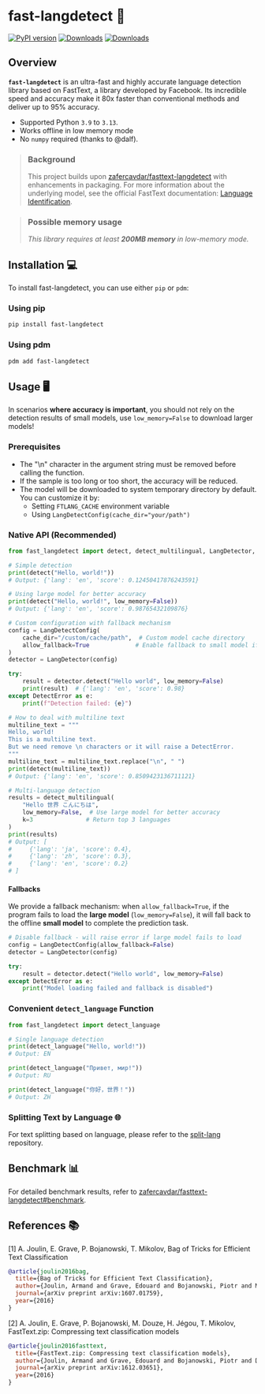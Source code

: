 # fast-langdetect 🚀

[![PyPI version](https://badge.fury.io/py/fast-langdetect.svg)](https://badge.fury.io/py/fast-langdetect)
[![Downloads](https://pepy.tech/badge/fast-langdetect)](https://pepy.tech/project/fast-langdetect)
[![Downloads](https://pepy.tech/badge/fast-langdetect/month)](https://pepy.tech/project/fast-langdetect/)

## Overview

**`fast-langdetect`** is an ultra-fast and highly accurate language detection library based on FastText, a library developed by Facebook. Its incredible speed and accuracy make it 80x faster than conventional methods and deliver up to 95% accuracy.

- Supported Python `3.9` to `3.13`.
- Works offline  in low memory mode
- No `numpy` required (thanks to @dalf).

> ### Background
> 
> This project builds upon [zafercavdar/fasttext-langdetect](https://github.com/zafercavdar/fasttext-langdetect#benchmark) with enhancements in packaging.
> For more information about the underlying model, see the official FastText documentation: [Language Identification](https://fasttext.cc/docs/en/language-identification.html).

> ### Possible memory usage
> 
> *This library requires at least **200MB memory** in low-memory mode.*

## Installation 💻

To install fast-langdetect, you can use either `pip` or `pdm`:

### Using pip

```bash
pip install fast-langdetect
```

### Using pdm

```bash
pdm add fast-langdetect
```

## Usage 🖥️

In scenarios **where accuracy is important**, you should not rely on the detection results of small models, use `low_memory=False` to download larger models!

### Prerequisites

- The "\n" character in the argument string must be removed before calling the function.
- If the sample is too long or too short, the accuracy will be reduced.
- The model will be downloaded to system temporary directory by default. You can customize it by:
  - Setting `FTLANG_CACHE` environment variable
  - Using `LangDetectConfig(cache_dir="your/path")`

### Native API (Recommended)

```python
from fast_langdetect import detect, detect_multilingual, LangDetector, LangDetectConfig, DetectError

# Simple detection
print(detect("Hello, world!"))
# Output: {'lang': 'en', 'score': 0.12450417876243591}

# Using large model for better accuracy
print(detect("Hello, world!", low_memory=False))
# Output: {'lang': 'en', 'score': 0.98765432109876}

# Custom configuration with fallback mechanism
config = LangDetectConfig(
    cache_dir="/custom/cache/path",  # Custom model cache directory
    allow_fallback=True             # Enable fallback to small model if large model fails
)
detector = LangDetector(config)

try:
    result = detector.detect("Hello world", low_memory=False)
    print(result)  # {'lang': 'en', 'score': 0.98}
except DetectError as e:
    print(f"Detection failed: {e}")

# How to deal with multiline text
multiline_text = """
Hello, world!
This is a multiline text.
But we need remove \n characters or it will raise a DetectError.
"""
multiline_text = multiline_text.replace("\n", " ")  
print(detect(multiline_text))
# Output: {'lang': 'en', 'score': 0.8509423136711121}

# Multi-language detection
results = detect_multilingual(
    "Hello 世界 こんにちは", 
    low_memory=False,  # Use large model for better accuracy
    k=3               # Return top 3 languages
)
print(results)
# Output: [
#     {'lang': 'ja', 'score': 0.4}, 
#     {'lang': 'zh', 'score': 0.3}, 
#     {'lang': 'en', 'score': 0.2}
# ]
```

#### Fallbacks

We provide a fallback mechanism: when `allow_fallback=True`, if the program fails to load the **large model** (`low_memory=False`), it will fall back to the offline **small model** to complete the prediction task.

```python
# Disable fallback - will raise error if large model fails to load
config = LangDetectConfig(allow_fallback=False)
detector = LangDetector(config)

try:
    result = detector.detect("Hello world", low_memory=False)
except DetectError as e:
    print("Model loading failed and fallback is disabled")
```

### Convenient `detect_language` Function

```python
from fast_langdetect import detect_language

# Single language detection
print(detect_language("Hello, world!"))
# Output: EN

print(detect_language("Привет, мир!"))
# Output: RU

print(detect_language("你好，世界！"))
# Output: ZH
```

### Splitting Text by Language 🌐

For text splitting based on language, please refer to the [split-lang](https://github.com/DoodleBears/split-lang)
repository.

## Benchmark 📊

For detailed benchmark results, refer
to [zafercavdar/fasttext-langdetect#benchmark](https://github.com/zafercavdar/fasttext-langdetect#benchmark).

## References 📚

[1] A. Joulin, E. Grave, P. Bojanowski, T. Mikolov, Bag of Tricks for Efficient Text Classification

```bibtex
@article{joulin2016bag,
  title={Bag of Tricks for Efficient Text Classification},
  author={Joulin, Armand and Grave, Edouard and Bojanowski, Piotr and Mikolov, Tomas},
  journal={arXiv preprint arXiv:1607.01759},
  year={2016}
}
```

[2] A. Joulin, E. Grave, P. Bojanowski, M. Douze, H. Jégou, T. Mikolov, FastText.zip: Compressing text classification
models

```bibtex
@article{joulin2016fasttext,
  title={FastText.zip: Compressing text classification models},
  author={Joulin, Armand and Grave, Edouard and Bojanowski, Piotr and Douze, Matthijs and J{\'e}gou, H{\'e}rve and Mikolov, Tomas},
  journal={arXiv preprint arXiv:1612.03651},
  year={2016}
}
```
